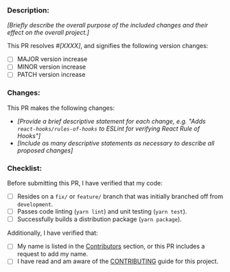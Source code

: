 ### **Description**:

*[Briefly describe the overall purpose of the included changes and their effect on the overall project.]*

This PR resolves #*[XXXX]*, and signifies the following version changes:
* [ ] MAJOR version increase
* [ ] MINOR version increase
* [ ] PATCH version increase

### **Changes**:

This PR makes the following changes:
* *[Provide a brief descriptive statement for each change, e.g. "Adds `react-hooks/rules-of-hooks` to ESLint for verifying React Rule of Hooks"]*
* *[Include as many descriptive statements as necessary to describe all proposed changes]*

### **Checklist**:

Before submitting this PR, I have verified that my code:
* [ ] Resides on a `fix/` or `feature/` branch that was initially branched off from `development`.
* [ ] Passes code linting (`yarn lint`) and unit testing (`yarn test`).
* [ ] Successfully builds a distribution package (`yarn package`).

Additionally, I have verified that:
* [ ] My name is listed in the [Contributors](README.md#contributors) section, or this PR includes a request to add my name.
* [ ] I have read and am aware of the [CONTRIBUTING](CONTRIBUTING.md) guide for this project.
